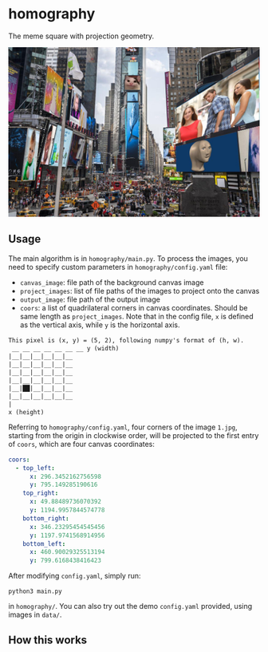 # homography

The meme square with projection geometry.

![img](./results/res.jpg)

## Usage
The main algorithm is in `homography/main.py`. To process the images, you need to specify custom parameters in `homography/config.yaml` file:
- `canvas_image`: file path of the background canvas image
- `project_images`: list of file paths of the images to project onto the canvas
- `output_image`: file path of the output image
- `coors`: a list of quadrilateral corners in canvas coordinates. Should be same length as `project_images`. Note that in the config file, `x` is defined as the vertical axis, while `y` is the horizontal axis.

```
This pixel is (x, y) = (5, 2), following numpy's format of (h, w).
 __ __ __ __ __ __ __ y (width)
|__|__|__|__|__|__   
|__|__|__|__|__|__   
|__|__|__|__|__|__   
|__|__|__|__|__|__   
|__|██|__|__|__|__
|__|__|__|__|__|__   
|
x (height)
```

Referring to `homography/config.yaml`, four corners of the image `1.jpg`, starting from the origin in clockwise order, will be projected to the first entry of `coors`, which are four canvas coordinates:
```yaml
coors:
  - top_left: 
      x: 296.3452162756598
      y: 795.149285190616
    top_right:
      x: 49.88489736070392
      y: 1194.9957844574778
    bottom_right:
      x: 346.23295454545456
      y: 1197.9741568914956
    bottom_left:
      x: 460.90029325513194
      y: 799.6168438416423
```

After modifying `config.yaml`, simply run:
```
python3 main.py
```
in `homography/`. You can also try out the demo `config.yaml` provided, using images in `data/`.
   
## How this works


